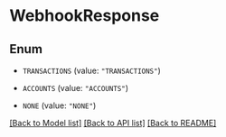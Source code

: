 # WebhookResponse

## Enum


* `TRANSACTIONS` (value: `"TRANSACTIONS"`)

* `ACCOUNTS` (value: `"ACCOUNTS"`)

* `NONE` (value: `"NONE"`)


[[Back to Model list]](../README.md#documentation-for-models) [[Back to API list]](../README.md#documentation-for-api-endpoints) [[Back to README]](../README.md)


